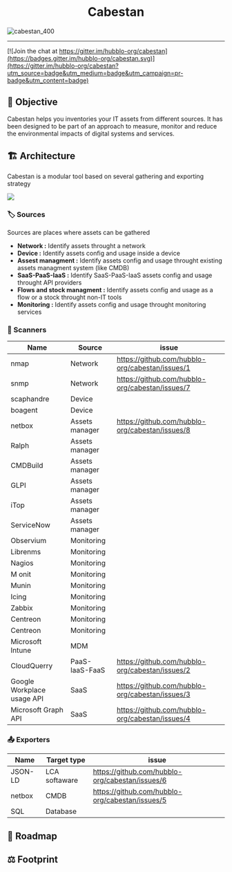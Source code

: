 <h1 align="center">
  Cabestan
</h1>

![cabestan_400](https://user-images.githubusercontent.com/906428/167257377-4de1a365-c677-46f0-9b66-bbd7379a6a38.png)

---

[![Join the chat at https://gitter.im/hubblo-org/cabestan](https://badges.gitter.im/hubblo-org/cabestan.svg)](https://gitter.im/hubblo-org/cabestan?utm_source=badge&utm_medium=badge&utm_campaign=pr-badge&utm_content=badge)

## 🎯 Objective

Cabestan helps you inventories your IT assets from different sources. It has been designed to be part of an approach to measure, monitor and reduce the environmental impacts of digital systems and services.

## 🏗️ Architecture

Cabestan is a modular tool based on several gathering and exporting strategy

<img src="https://github.com/hubblo-org/cabestan/blob/main/CABESTAN - MACRO VUE.jpg">

### 🏷️ Sources

Sources are places where assets can be gathered

* **Network :** Identify assets throught a network
* **Device :** Identify assets config and usage inside a device
* **Assest managment :** Identify assets config and usage throught existing assets managment system (like CMDB)
* **SaaS-PaaS-IaaS :** Identify SaaS-PaaS-IaaS assets config and usage throught API providers
* **Flows and stock managment :** Identify assets config and usage as a flow or a stock throught non-IT tools
* **Monitoring :** Identify assets config and usage throught monitoring services


### 🔬 Scanners

| Name                       | Source         | issue |
|----------------------------|----------------|-------|
| nmap                       | Network        | https://github.com/hubblo-org/cabestan/issues/1 |
| snmp                       | Network        | https://github.com/hubblo-org/cabestan/issues/7 |
| scaphandre                 | Device         |       |
| boagent                    | Device         |       |
| netbox                     | Assets manager | https://github.com/hubblo-org/cabestan/issues/8 |
| Ralph                      | Assets manager |       |
| CMDBuild                   | Assets manager |       |
| GLPI                       | Assets manager |       |
| iTop                       | Assets manager |       |
| ServiceNow                 | Assets manager |       |
| Observium                  | Monitoring     |       |
| Librenms                   | Monitoring     |       |
| Nagios                     | Monitoring     |       |
| M onit                     | Monitoring     |       |
| Munin                      | Monitoring     |       |
| Icing                      | Monitoring     |       |
| Zabbix                     | Monitoring     |       |
| Centreon                   | Monitoring     |       |
| Centreon                   | Monitoring     |       |
| Microsoft Intune           | MDM            |       |
| CloudQuerry                | PaaS-IaaS-FaaS |  https://github.com/hubblo-org/cabestan/issues/2   |
| Google Workplace usage API | SaaS           |  https://github.com/hubblo-org/cabestan/issues/3   |
| Microsoft Graph API        | SaaS           |  https://github.com/hubblo-org/cabestan/issues/4   |

### 📤 Exporters

| Name               | Target type         | issue |
|--------------------|----------------|-------|
| JSON-LD            | LCA softaware  | https://github.com/hubblo-org/cabestan/issues/6 |
| netbox             | CMDB           | https://github.com/hubblo-org/cabestan/issues/5      |
| SQL                | Database       |       |

## 📅 Roadmap

## ⚖️  Footprint
